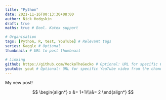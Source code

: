 ```yaml
---
title: "Python"
date: 2021-11-16T00:13:30+08:00
author: Nick Hodgskin
draft: true
maths: true # Bool. Katex support

# Organisation
tags: [Python, R, test, YouTube] # Relevant tags
series: Kaggle # Optional
thumbnail: # URL to post thumbnail

# Linking
github: https://github.com/VeckoTheGecko # Optional: URL for specific GitHub repo
youtube: yout # Optional: URL for specific YouTube video from the channel
---
```

My new post!

$$
\begin{align*}
    x &= 1+1\\\\&= 2
\end{align*}
$$
